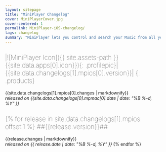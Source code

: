```yaml
---
layout: sitepage
title: "MiniPlayer Changelog"
cover: MiniPlayerCover.jpg
cover-centered: 1
permalink: MiniPlayer-iOS-changelog/
tags: changelog
summary: "MiniPlayer lets you control and search your Music from all your favorite services. You will love to listen your Music thanks to its simple and beautiful Design."
---
```


<style>
h2{
font-weight:100 !important;
}
</style>

|![MiniPlayer Icon]({{ site.assets-path }}{{site.data.apps[0].icon}}){: .profilepic}|{{site.data.changelogs[1].mpios[0].version}}|
{: .products}
---------------

{{site.data.changelogs[1].mpios[0].changes | markdownify}}  
*released on {{site.data.changelogs[0].mpmac[0].date | date: "%B %-d, %Y" }}*  


{% for release in site.data.changelogs[1].mpios offset:1 %}
##{{release.version}}##
---------------
{{release.changes | markdownify}}  
*released on {{ release.date | date: "%B %-d, %Y" }}*
{% endfor %}